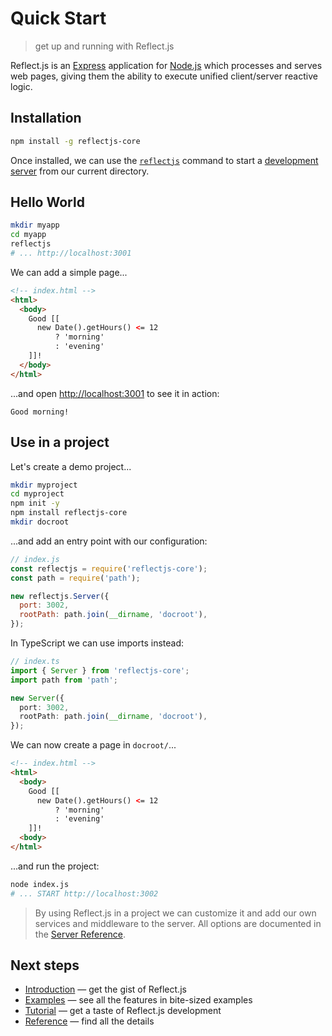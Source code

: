 # Quick Start

> get up and running with Reflect.js

Reflect.js is an [Express](https://expressjs.com/) application for [Node.js](https://nodejs.org/) which processes and serves web pages, giving them the ability to execute unified client/server reactive logic.

## Installation

```sh
npm install -g reflectjs-core
```

Once installed, we can use the [`reflectjs`](reference/cli) command to start a [development server](reference/server) from our current directory.

## Hello World

```sh
mkdir myapp
cd myapp
reflectjs
# ... http://localhost:3001
```

We can add a simple page...

```html
<!-- index.html -->
<html>
  <body>
    Good [[
      new Date().getHours() <= 12
          ? 'morning'
          : 'evening'
    ]]!
  </body>
</html>
```

...and open [http://localhost:3001](http://localhost:3001/) to see it in action:

```
Good morning!
```

## Use in a project

Let's create a demo project...

```sh
mkdir myproject
cd myproject
npm init -y
npm install reflectjs-core
mkdir docroot
```

...and add an entry point with our configuration:

```js
// index.js
const reflectjs = require('reflectjs-core');
const path = require('path');

new reflectjs.Server({
  port: 3002,
  rootPath: path.join(__dirname, 'docroot'),
});
```

In TypeScript we can use imports instead:

```ts
// index.ts
import { Server } from 'reflectjs-core';
import path from 'path';

new Server({
  port: 3002,
  rootPath: path.join(__dirname, 'docroot'),
});
```

We can now create a page in `docroot/`...

```html
<!-- index.html -->
<html>
  <body>
    Good [[
      new Date().getHours() <= 12
          ? 'morning'
          : 'evening'
    ]]!
  <body>
</html>
```

...and run the project:

```sh
node index.js
# ... START http://localhost:3002
```

> <i class="bi-info-square-fill"></i> By using Reflect.js in a project we can customize it and add our own services and middleware to the server. All options are documented in the [Server Reference](reference/server).

## Next steps

* [Introduction](introduction) &mdash; get the gist of Reflect.js
* [Examples](examples/reacivity) &mdash; see all the features in bite-sized examples
* [Tutorial](tutorial) &mdash; get a taste of Reflect.js development
* [Reference](reference/cli) &mdash; find all the details
